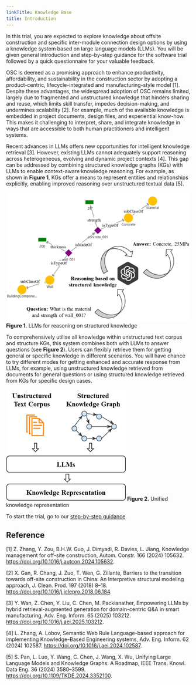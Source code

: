 ```yaml
---
linkTitle: Knowledge Base
title: Introduction
---
```


In this trial, you are expected to explore knowledge about offsite construction and specific inter-module connection design options by using a knowledge system based on large language models (LLMs). You will be given general introduction and step-by-step guidance for the software trial followed by a quick questionnaire for your valuable feedback.

OSC is deemed as a promising approach to enhance productivity, affordability, and sustainability in the construction sector by adopting a product-centric, lifecycle-integrated and manufacturing-style model [1]. Despite these advantages, the widespread adoption of OSC remains limited, largely due to fragmented and unstructured knowledge that hinders sharing and reuse, which limits skill transfer, impedes decision-making, and undermines scalability [2]. For example, much of the available knowledge is embedded in project documents, design files, and experiential know-how. This makes it challenging to interpret, share, and integrate knowledge in ways that are accessible to both human practitioners and intelligent systems.

Recent advances in LLMs offers new opportunities for intelligent knowledge retrieval [3]. However, existing LLMs cannot adequately support reasoning across heterogeneous, evolving and dynamic project contexts [4]. This gap can be addressed by combining structured knowledge graphs (KGs) with LLMs to enable context-aware knowledge reasoning. For example, as shown in **Figure 1**, KGs offer a means to represent entities and relationships explicitly, enabling improved reasoning over unstructured textual data [5].

![llms_for_reasoning_on_structured_knowledge.png](img/llms_for_reasoning_on_structured_knowledge.png)
**Figure 1.** LLMs for reasoning on structured knowledge

To comprehensively utilise all knowledge within unstructured text corpus and structure KGs, this system combines both with LLMs to answer questions (see **Figure 2**). Users can flexibly retrieve them for getting general or specific knowledge in different scenarios. You will have chance to try different modes for getting enhanced and accurate response from LLMs, for example, using unstructured knowledge retrieved from documents for general questions or using structured knowledge retrieved from KGs for specific design cases.

![unified_knowledge_representation.png](img/unified_knowledge_representation.png)
**Figure 2.** Unified knowledge representation

To start the trial, go to our [step-by-step guidance](https://advancedwood.github.io/OSC-Knowledge-Center/docs/guide/software-trial-guidance/).


## Reference

[1]	Z. Zhang, Y. Zou, B.H.W. Guo, J. Dimyadi, R. Davies, L. Jiang, Knowledge management for off-site construction, Autom. Constr. 166 (2024) 105632. https://doi.org/10.1016/j.autcon.2024.105632.

[2]	X. Gan, R. Chang, J. Zuo, T. Wen, G. Zillante, Barriers to the transition towards off-site construction in China: An Interpretive structural modeling approach, J. Clean. Prod. 197 (2018) 8–18. https://doi.org/10.1016/j.jclepro.2018.06.184.

[3]	Y. Wan, Z. Chen, Y. Liu, C. Chen, M. Packianather, Empowering LLMs by hybrid retrieval-augmented generation for domain-centric Q&A in smart manufacturing, Adv. Eng. Inform. 65 (2025) 103212. https://doi.org/10.1016/j.aei.2025.103212.

[4]	L. Zhang, A. Lobov, Semantic Web Rule Language-based approach for implementing Knowledge-Based Engineering systems, Adv. Eng. Inform. 62 (2024) 102587. https://doi.org/10.1016/j.aei.2024.102587.

[5]	S. Pan, L. Luo, Y. Wang, C. Chen, J. Wang, X. Wu, Unifying Large Language Models and Knowledge Graphs: A Roadmap, IEEE Trans. Knowl. Data Eng. 36 (2024) 3580–3599. https://doi.org/10.1109/TKDE.2024.3352100.